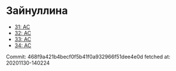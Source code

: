 # Зайнуллина
- [31: AC](31.md)
- [32: AC](32.md)
- [33: AC](33.md)
- [34: AC](34.md)

Commit: 468f9a421b4becf0f5b41f0a932966f51dee4e0d
 fetched at: 20201130-140224

